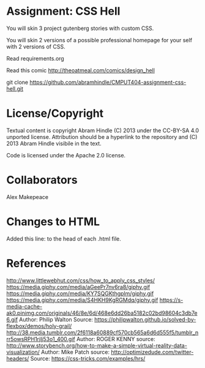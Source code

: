 Assignment: CSS Hell
====================

You will skin 3 project gutenberg stories with custom CSS.

You will skin 2 versions of a possible professional homepage for your
self with 2 versions of CSS.

Read requirements.org

Read this comic http://theoatmeal.com/comics/design_hell

git clone https://github.com/abramhindle/CMPUT404-assignment-css-hell.git

License/Copyright
=================

Textual content is copyright Abram Hindle (C) 2013 under the CC-BY-SA
4.0 unported license. Attribution should be a hyperlink to the
repository and (C) 2013 Abram Hindle visibile in the text.

Code is licensed under the Apache 2.0 license.

Collaborators
=============
Alex Makepeace

Changes to HTML
=================
Added this line: <link href="Style.css" rel="stylesheet" type="text/css">
to the head of each .html file.

References
=================

http://www.littlewebhut.com/css/how_to_apply_css_styles/
https://media.giphy.com/media/aGeePr7nv6ra8/giphy.gif
https://media.giphy.com/media/KY7SQGKthgplm/giphy.gif
https://media.giphy.com/media/S4HKH9KgRGMdq/giphy.gif
https://s-media-cache-ak0.pinimg.com/originals/46/8e/6d/468e6dd26ba5182c02bd98604c3db7e6.gif
Author: Philip Walton Source: https://philipwalton.github.io/solved-by-flexbox/demos/holy-grail/
http://38.media.tumblr.com/2f6118a60889cf570cb565a6d6d555f5/tumblr_nrr5owsRPH1rjlj53o1_400.gif
Author: ROGER KENNY source: http://www.storybench.org/how-to-make-a-simple-virtual-reality-data-visualization/
Author: Mike Patch source: http://optimizedude.com/twitter-headers/
Source: https://css-tricks.com/examples/hrs/
